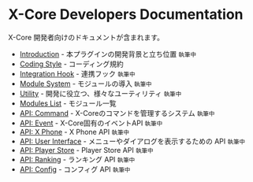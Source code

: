 # X-Core Developers Documentation

X-Core 開発者向けのドキュメントが含まれます。

- [Introduction](introduction.md) - 本プラグインの開発背景と立ち位置 `執筆中`
- [Coding Style](coding-style.md) - コーディング規約
- [Integration Hook](hook.md) - 連携フック `執筆中`
- [Module System](module-system.md) - モジュールの導入 `執筆中`
- [Utility](utility.md) - 開発に役立つ、様々なユーティリティ `執筆中`
- [Modules List](modules-list.md) - モジュール一覧
- [API: Command](api/command.md) - X-Coreのコマンドを管理するシステム `執筆中`
- [API: Event](api/events.md) - X-Core固有のイベントAPI `執筆中`
- [API: X Phone](api/xphone.md) - X Phone API  `執筆中`
- [API: User Interface](api/user-interface.md) - メニューやダイアログを表示するための API `執筆中`
- [API: Player Store](api/player-store.md) - Player Store API `執筆中`
- [API: Ranking](api/ranking.md) - ランキング API `執筆中`
- [API: Config](api/config.md) - コンフィグ API `執筆中`
